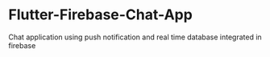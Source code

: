# Flutter-Firebase-Chat-App
Chat application using push notification and real time database integrated in firebase
